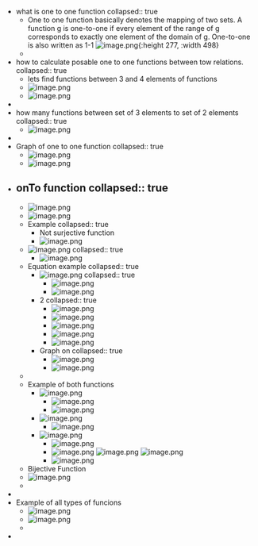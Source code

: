 - what is one to one function
  collapsed:: true
	- One to one function basically denotes the mapping of two sets. A function g is one-to-one if every element of the range of g corresponds to exactly one element of the domain of g. One-to-one is also written as 1-1 ![image.png](../assets/image_1672044726140_0.png){:height 277, :width 498}
	-
- how to calculate posable one to one functions between tow relations.
  collapsed:: true
	- lets find functions between 3 and 4 elements of functions
	- ![image.png](../assets/image_1672044889891_0.png)
	- ![image.png](../assets/image_1672044936305_0.png)
-
- how many functions between set of 3 elements to set of 2 elements 
  collapsed:: true
	- ![image.png](../assets/image_1672045057921_0.png)
-
- Graph of one to one function
  collapsed:: true
	- ![image.png](../assets/image_1672045148599_0.png)
	- ![image.png](../assets/image_1672045298536_0.png)
- onTo function
  collapsed:: true
	-
	- ![image.png](../assets/image_1672045355822_0.png)
	- ![image.png](../assets/image_1672045378448_0.png)
	- Example
	  collapsed:: true
		- Not surjective function
		- ![image.png](../assets/image_1672045448326_0.png)
	- ![image.png](../assets/image_1672045505686_0.png)
	  collapsed:: true
		- ![image.png](../assets/image_1672045532310_0.png)
	- Equation example 
	  collapsed:: true
		- ![image.png](../assets/image_1672045695449_0.png)
		  collapsed:: true
			- ![image.png](../assets/image_1672045773870_0.png)
			- ![image.png](../assets/image_1672045815101_0.png)
		- 2
		  collapsed:: true
			- ![image.png](../assets/image_1672045934561_0.png)
			- ![image.png](../assets/image_1672046004276_0.png)
			- ![image.png](../assets/image_1672046039141_0.png)
			- ![image.png](../assets/image_1672046095492_0.png)
			- ![image.png](../assets/image_1672046122274_0.png)
		- Graph on 
		  collapsed:: true
			- ![image.png](../assets/image_1672046175909_0.png)
			- ![image.png](../assets/image_1672046232960_0.png)
	-
	- Example of both functions
		- ![image.png](../assets/image_1672046486633_0.png)
			- ![image.png](../assets/image_1672046382621_0.png)
			- ![image.png](../assets/image_1672046594060_0.png)
		- ![image.png](../assets/image_1672046613767_0.png)
			- ![image.png](../assets/image_1672046731256_0.png)
		- ![image.png](../assets/image_1672046907557_0.png)
			- ![image.png](../assets/image_1672046959999_0.png)
			- ![image.png](../assets/image_1672047053197_0.png) ![image.png](../assets/image_1672047053673_0.png) ![image.png](../assets/image_1672047053707_0.png)
			- ![image.png](../assets/image_1672047080489_0.png)
	- Bijective Function
	- ![image.png](../assets/image_1672047148875_0.png)
	-
-
- Example of all types of funcions
	- ![image.png](../assets/image_1672047757599_0.png)
	- ![image.png](../assets/image_1672047862815_0.png)
	-
-